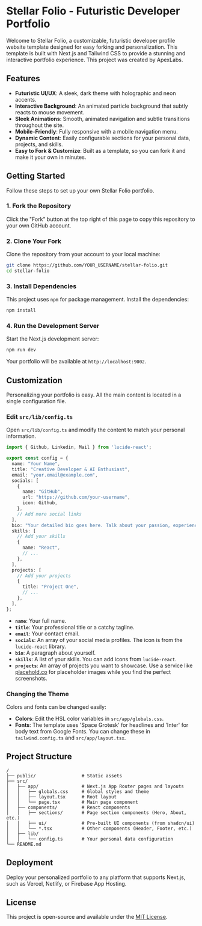 # Stellar Folio - Futuristic Developer Portfolio

Welcome to Stellar Folio, a customizable, futuristic developer profile website template designed for easy forking and personalization. This template is built with Next.js and Tailwind CSS to provide a stunning and interactive portfolio experience. This project was created by ApexLabs.


## Features

- **Futuristic UI/UX**: A sleek, dark theme with holographic and neon accents.
- **Interactive Background**: An animated particle background that subtly reacts to mouse movement.
- **Sleek Animations**: Smooth, animated navigation and subtle transitions throughout the site.
- **Mobile-Friendly**: Fully responsive with a mobile navigation menu.
- **Dynamic Content**: Easily configurable sections for your personal data, projects, and skills.
- **Easy to Fork & Customize**: Built as a template, so you can fork it and make it your own in minutes.

## Getting Started

Follow these steps to set up your own Stellar Folio portfolio.

### 1. Fork the Repository

Click the "Fork" button at the top right of this page to copy this repository to your own GitHub account.

### 2. Clone Your Fork

Clone the repository from your account to your local machine:

```bash
git clone https://github.com/YOUR_USERNAME/stellar-folio.git
cd stellar-folio
```

### 3. Install Dependencies

This project uses `npm` for package management. Install the dependencies:

```bash
npm install
```

### 4. Run the Development Server

Start the Next.js development server:

```bash
npm run dev
```

Your portfolio will be available at `http://localhost:9002`.

## Customization

Personalizing your portfolio is easy. All the main content is located in a single configuration file.

### Edit `src/lib/config.ts`

Open `src/lib/config.ts` and modify the content to match your personal information.

```typescript
import { Github, Linkedin, Mail } from 'lucide-react';

export const config = {
  name: "Your Name",
  title: "Creative Developer & AI Enthusiast",
  email: "your.email@example.com",
  socials: [
    {
      name: "GitHub",
      url: "https://github.com/your-username",
      icon: Github,
    },
    // Add more social links
  ],
  bio: "Your detailed bio goes here. Talk about your passion, experience, and what drives you.",
  skills: [
    // Add your skills
    {
      name: "React",
      // ...
    },
  ],
  projects: [
    // Add your projects
    {
      title: "Project One",
      // ...
    },
  ],
};
```

- **`name`**: Your full name.
- **`title`**: Your professional title or a catchy tagline.
- **`email`**: Your contact email.
- **`socials`**: An array of your social media profiles. The icon is from the `lucide-react` library.
- **`bio`**: A paragraph about yourself.
- **`skills`**: A list of your skills. You can add icons from `lucide-react`.
- **`projects`**: An array of projects you want to showcase. Use a service like [placehold.co](https://placehold.co) for placeholder images while you find the perfect screenshots.

### Changing the Theme

Colors and fonts can be changed easily:

- **Colors**: Edit the HSL color variables in `src/app/globals.css`.
- **Fonts**: The template uses 'Space Grotesk' for headlines and 'Inter' for body text from Google Fonts. You can change these in `tailwind.config.ts` and `src/app/layout.tsx`.

## Project Structure

```
/
├── public/                 # Static assets
├── src/
│   ├── app/                # Next.js App Router pages and layouts
│   │   ├── globals.css     # Global styles and theme
│   │   ├── layout.tsx      # Root layout
│   │   └── page.tsx        # Main page component
│   ├── components/         # React components
│   │   ├── sections/       # Page section components (Hero, About, etc.)
│   │   ├── ui/             # Pre-built UI components (from shadcn/ui)
│   │   └── *.tsx           # Other components (Header, Footer, etc.)
│   ├── lib/
│   │   └── config.ts       # Your personal data configuration
└── README.md
```

## Deployment

Deploy your personalized portfolio to any platform that supports Next.js, such as Vercel, Netlify, or Firebase App Hosting.

## License

This project is open-source and available under the [MIT License](LICENSE).

